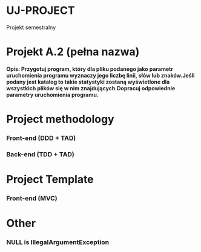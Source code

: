 # UJ-PROJECT
Projekt semestralny
# Projekt A.2 (pełna nazwa)

#### Opis: Przygotuj program, który dla pliku podanego jako parametr uruchomienia programu wyznaczy jego liczbę linii, słów lub znaków.Jeśli podany jest katalog to takie statystyki zostaną wyświetlone dla wszystkich plików się w nim znajdujących.Dopracuj odpowiednie parametry uruchomienia programu.

# Project methodology
### Front-end (DDD + TAD)
### Back-end (TDD + TAD)

# Project Template
### Front-end (MVC)

# Other
### NULL is IllegalArgumentException

